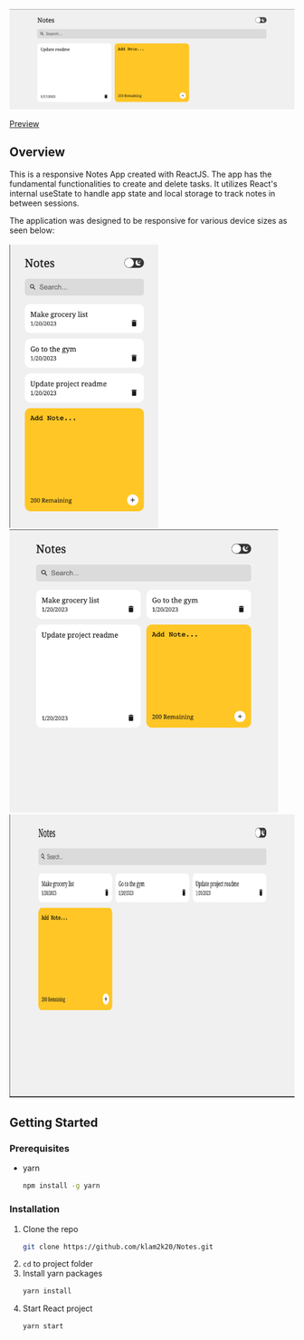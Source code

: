 <p align="center">
    <img src="imgs/banner.png">
</p>

[Preview](https://klam2k20.github.io/Notes/)

## Overview

This is a responsive Notes App created with ReactJS. The app has the fundamental functionalities to create and delete tasks.
It utilizes React's internal useState to handle app state and local storage to track notes in between sessions.

The application was designed to be responsive for various device sizes as seen below: <br> <br>
<img src="imgs/Note-sm.png" height=500> &nbsp; &nbsp; &nbsp; &nbsp; &nbsp; &nbsp; &nbsp;
<img src="imgs/Note-md.png" height=500>
<img src="imgs/Note-lg.png" height=500 width=800>

## Getting Started

### Prerequisites

- yarn
  ```sh
  npm install -g yarn
  ```

### Installation

1. Clone the repo
   ```sh
   git clone https://github.com/klam2k20/Notes.git
   ```
2. `cd` to project folder
3. Install yarn packages
   ```sh
   yarn install
   ```
4. Start React project
   ```sh
   yarn start
   ```

